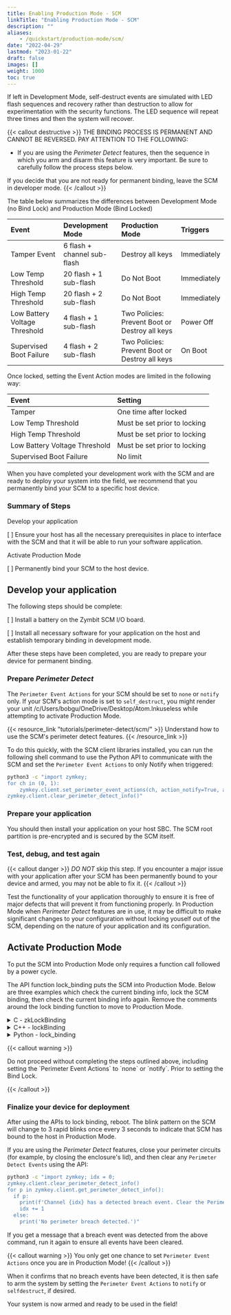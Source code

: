 ```yaml
---
title: Enabling Production Mode - SCM
linkTitle: "Enabling Production Mode - SCM"
description: ""
aliases:
    - /quickstart/production-mode/scm/
date: "2022-04-29"
lastmod: "2023-01-22"
draft: false
images: []
weight: 1000
toc: true
---
```


If left in Development Mode, self-destruct events are simulated with LED flash sequences and recovery rather than destruction to allow for experimentation with the security functions. The LED sequence will repeat three times and then the system will recover.

{{< callout destructive >}}
THE BINDING PROCESS IS PERMANENT AND CANNOT BE REVERSED. PAY ATTENTION TO THE FOLLOWING:

* If you are using the *Perimeter Detect* features, then the sequence in which you arm and disarm this feature is very important. Be sure to carefully follow the process steps below.

If you decide that you are not ready for permanent binding, leave the SCM in developer mode.
{{< /callout >}}

The table below summarizes the differences between Development Mode (no Bind Lock) and Production Mode (Bind Locked)

| Event | Development Mode | Production Mode | Triggers |
| :---- | :---- | :---- | :---- |
| Tamper Event| 6 flash + channel sub-flash | Destroy all keys | Immediately |
| Low Temp Threshold | 20 flash + 1 sub-flash | Do Not Boot | Immediately |
| High Temp Threshold | 20 flash + 2 sub-flash | Do Not Boot | Immediately |
| Low Battery Voltage Threshold | 4 flash + 1 sub-flash | Two Policies: Prevent Boot or Destroy all keys | Power Off |
| Supervised Boot Failure | 4 flash + 2 sub-flash | Two Policies: Prevent Boot or Destroy all keys | On Boot |


Once locked, setting the Event Action modes are limited in the following way:

| Event | Setting |
| :---- | :----- |
| Tamper | One time after locked |
| Low Temp Threshold | Must be set prior to locking |
| High Temp Threshold | Must be set prior to locking |
| Low Battery Voltage Threshold | Must be set prior to locking |
| Supervised Boot Failure | No limit |

When you have completed your development work with the SCM and are ready to deploy your system into the field, we recommend that you permanently bind your SCM to a specific host device.

### Summary of Steps

Develop your application

[ ] Ensure your host has all the necessary prerequisites in place to interface with the SCM and that it will be able to run your software application.

Activate Production Mode

[ ] Permanently bind your SCM to the host device.

## Develop your application

The following steps should be complete:

[ ] Install a battery on the Zymbit SCM I/O board.

[ ] Install all necessary software for your application on the host and establish temporary binding in development mode.

After these steps have been completed, you are ready to prepare your device for permanent binding.

### Prepare *Perimeter Detect*

The `Perimeter Event Actions` for your SCM should be set to `none` or `notify` only. If your SCM's action mode is set to `self_destruct`, you might render your unit /c/Users/bobgu/OneDrive/Desktop/Atom.lnkuseless while attempting to activate Production Mode.

{{< resource_link "tutorials/perimeter-detect/scm/" >}}
Understand how to use the SCM's perimeter detect features.
{{< /resource_link >}}

To do this quickly, with the SCM client libraries installed, you can run the following shell command to use the Python API to communicate with the SCM and set the `Perimeter Event Actions` to only Notify when triggered:

```bash
python3 -c "import zymkey;
for ch in (0, 1):
    zymkey.client.set_perimeter_event_actions(ch, action_notify=True, action_self_destruct=False)
zymkey.client.clear_perimeter_detect_info()"
```

### Prepare your application

You should then install your application on your host SBC. The SCM root partition is pre-encrypted and is secured by the SCM itself.

### Test, debug, and test again

{{< callout danger >}}
*DO NOT* skip this step. If you encounter a major issue with your application after your SCM has been permanently bound to your device and armed, you may not be able to fix it.
{{< /callout >}}

Test the functionality of your application thoroughly to ensure it is free of major defects that will prevent it from functioning properly. In Production Mode when *Perimeter Detect* features are in use, it may be difficult to make significant changes to your configuration without locking youself out of the SCM, depending on the nature of your application and its configuration.

## Activate Production Mode

To put the SCM into Production Mode only requires a function call followed by a power cycle.

The API function lock_binding puts the SCM into Production Mode. Below are three examples which check the current binding info, lock the SCM binding, then check the current binding info again. Remove the comments around the lock binding function to move to Production Mode.

<details>

<summary>C - zkLockBinding</summary>
<br>

```c
// gcc example_binding.c -I /usr/include/zymkey -l zk_app_utils -o example_binding

#include <stdio.h>
#include <stdlib.h>
#include <string.h>

#include "zk_app_utils.h"
#include "zk_b64.h"

void check_code(int code, char* location){
  if (code < 0)
  {
    fprintf(stderr, "FAILURE: %s - %s\n", location, strerror(code));
  }
  else if (code >= 0)
  {
    fprintf(stdout, "SUCCESS: %s - %d\n", location, code);
  }
}

void HSM_soft_bind(zkCTX zk_ctx)
{
  bool binding_is_locked = false;
  bool is_bound = false;
  int ret = zkGetCurrentBindingInfo(zk_ctx, &binding_is_locked, &is_bound);
  check_code(ret, "zkGetCurrentBindingInfo");
  printf("Binding is locked: ");
  printf(binding_is_locked ? "true" : "false");
  printf("\n");
  printf("SCM is bound: ");
  printf(is_bound ? "true" : "false");
  printf("\n\n");

  //ret = zkLockBinding(zk_ctx);
  //if(binding_is_locked && is_bound)
  //{
  //  check_code(ret, "zkLockBinding - Already Bound");
  //}
  //else
  //{
  //  check_code(ret, "zkLockBinding");
  //}
  //printf("\n");

  ret = zkGetCurrentBindingInfo(zk_ctx, &binding_is_locked, &is_bound);
  check_code(ret, "zkGetCurrentBindingInfo");
  printf("Binding is locked: ");
  printf(binding_is_locked ? "true" : "false");
  printf("\n");
  printf("SCM is bound: ");
  printf(is_bound ? "true" : "false");
  printf("\n\n");
}

int main()
{
  zkCTX zk_ctx;
  int status = zkOpen(&zk_ctx);
  check_code(status, "zkOpen");
  printf("\n\n");

  HSM_soft_bind(zk_ctx);

  status = zkClose(zk_ctx);
  check_code(status, "zkClose");
  printf("\n");

  return 0;
}
```
</details>


<details>
<summary>C++ - lockBinding</summary>
<br>

```cpp
#include <stdio.h>
#include <zkAppUtilsClass.h>

using namespace std;
using namespace zkAppUtils;

void HSM_soft_bind(zkClass* zk_inst)
{
  bool binding_is_locked = false;
  bool is_bound = false;
  zk_inst->getCurrentBindingInfo(binding_is_locked, is_bound);
  printf("Binding is locked: ");
  printf(binding_is_locked ? "true" : "false");
  printf("\n");
  printf("SCM is bound: ");
  printf(is_bound ? "true" : "false");
  printf("\n");

  //zk_inst->lockBinding();
  //printf("lockBinding successful\n");

  zk_inst->getCurrentBindingInfo(binding_is_locked, is_bound);
  printf("Binding is locked: ");
  printf(binding_is_locked ? "true" : "false");
  printf("\n");
  printf("SCM is bound: ");
  printf(is_bound ? "true" : "false");
  printf("\n");
}

int main()
{
  zkClass* zk_inst;
  zk_inst = new zkClass();

  HSM_soft_bind(zk_inst);

  delete zk_inst;
  return 0;
}
```
</details>


<details>

<summary>Python - lock_binding</summary>
<br>

```python
import zymkey
tup = zymkey.client.get_current_binding_info()
print("SCM is bound: " + str(tup[1]))
print("Binding is locked: " + str(tup[0]))

#zymkey.client.lock_binding()

tup = zymkey.client.get_current_binding_info()
print("SCM is bound: " + str(tup[1]))
print("Binding is locked: " + str(tup[0]))
```
</details>

{{< callout warning >}}
<p class="callout-warning">
Do not proceed without completing the steps outlined above, including setting the `Perimeter Event Actions` to `none` or `notify`. Prior to setting the Bind Lock.
</p>
{{< /callout >}}


### Finalize your device for deployment

After using the APIs to lock binding, reboot. The blink pattern on the SCM will change to 3 rapid blinks once every 3 seconds to indicate that SCM has bound to the host in Production Mode.

If you are using the *Perimeter Detect* features, close your perimeter circuits (for example, by closing the enclosure's lid), and then clear any `Perimeter Detect Events` using the API:

```bash
python3 -c "import zymkey; idx = 0;
zymkey.client.clear_perimeter_detect_info()
for p in zymkey.client.get_perimeter_detect_info():
  if p:
    print(f'Channel {idx} has a detected breach event. Clear the Perimeter Detect Events again.')
    idx += 1
  else:
    print('No perimeter breach detected.')"
```

If you get a message that a breach event was detected from the above command, run it again to ensure all events have been cleared.

{{< callout warning >}}
You only get one chance to set `Perimeter Event Actions` once you are in Production Mode!
{{< /callout >}}

When it confirms that no breach events have been detected, it is then safe to arm the system by setting the `Perimeter Event Actions` to `notify` or `selfdestruct`, if desired.

Your system is now armed and ready to be used in the field!

